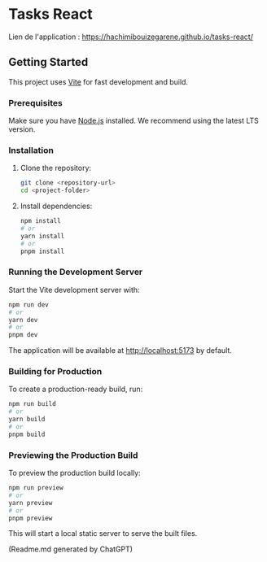 # Tasks React

Lien de l'application : https://hachimibouizegarene.github.io/tasks-react/

## Getting Started

This project uses [Vite](https://vitejs.dev/) for fast development and build.

### Prerequisites

Make sure you have [Node.js](https://nodejs.org/) installed. We recommend using the latest LTS version.

### Installation

1. Clone the repository:

   ```sh
   git clone <repository-url>
   cd <project-folder>
   ```

2. Install dependencies:

   ```sh
   npm install
   # or
   yarn install
   # or
   pnpm install
   ```

### Running the Development Server

Start the Vite development server with:

```sh
npm run dev
# or
yarn dev
# or
pnpm dev
```

The application will be available at [http://localhost:5173](http://localhost:5173) by default.

### Building for Production

To create a production-ready build, run:

```sh
npm run build
# or
yarn build
# or
pnpm build
```

### Previewing the Production Build

To preview the production build locally:

```sh
npm run preview
# or
yarn preview
# or
pnpm preview
```

This will start a local static server to serve the built files.

(Readme.md generated by ChatGPT)


